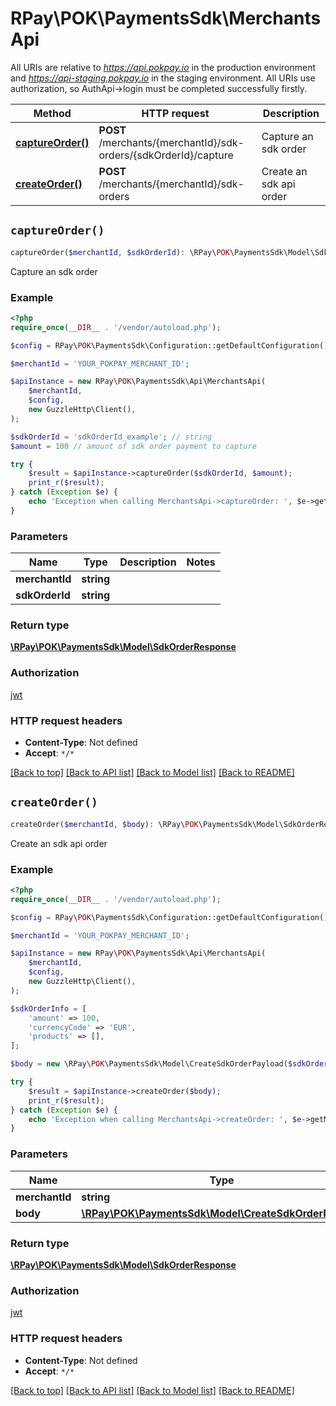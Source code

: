 # RPay\POK\PaymentsSdk\MerchantsApi

All URIs are relative to *https://api.pokpay.io* in the production environment and *https://api-staging.pokpay.io* in the staging environment.
All URIs use authorization, so AuthApi->login must be completed successfully firstly.

| Method                                             | HTTP request                                                     | Description             |
|----------------------------------------------------|------------------------------------------------------------------|-------------------------|
| [**captureOrder()**](MerchantsApi.md#captureOrder) | **POST** /merchants/{merchantId}/sdk-orders/{sdkOrderId}/capture | Capture an sdk order    |
| [**createOrder()**](MerchantsApi.md#createOrder)   | **POST** /merchants/{merchantId}/sdk-orders                      | Create an sdk api order |

## `captureOrder()`

```php
captureOrder($merchantId, $sdkOrderId): \RPay\POK\PaymentsSdk\Model\SdkOrderResponse
```

Capture an sdk order

### Example

```php
<?php
require_once(__DIR__ . '/vendor/autoload.php');

$config = RPay\POK\PaymentsSdk\Configuration::getDefaultConfiguration();

$merchantId = 'YOUR_POKPAY_MERCHANT_ID';

$apiInstance = new RPay\POK\PaymentsSdk\Api\MerchantsApi(
    $merchantId,
    $config,
    new GuzzleHttp\Client(),
);

$sdkOrderId = 'sdkOrderId_example'; // string
$amount = 100 // amount of sdk order payment to capture

try {
    $result = $apiInstance->captureOrder($sdkOrderId, $amount);
    print_r($result);
} catch (Exception $e) {
    echo 'Exception when calling MerchantsApi->captureOrder: ', $e->getMessage(), PHP_EOL;
}
```

### Parameters

| Name           | Type       | Description | Notes |
|----------------|------------|-------------|-------|
| **merchantId** | **string** |             |       |
| **sdkOrderId** | **string** |             |       |

### Return type

[**\RPay\POK\PaymentsSdk\Model\SdkOrderResponse**](../Model/SdkOrderResponse.md)

### Authorization

[jwt](../../README.md#jwt)

### HTTP request headers

- **Content-Type**: Not defined
- **Accept**: `*/*`

[[Back to top]](#) [[Back to API list]](../../README.md#endpoints)
[[Back to Model list]](../../README.md#models)
[[Back to README]](../../README.md)

## `createOrder()`

```php
createOrder($merchantId, $body): \RPay\POK\PaymentsSdk\Model\SdkOrderResponse
```

Create an sdk api order

### Example

```php
<?php
require_once(__DIR__ . '/vendor/autoload.php');

$config = RPay\POK\PaymentsSdk\Configuration::getDefaultConfiguration();

$merchantId = 'YOUR_POKPAY_MERCHANT_ID';

$apiInstance = new RPay\POK\PaymentsSdk\Api\MerchantsApi(
    $merchantId,
    $config,
    new GuzzleHttp\Client(),
);

$sdkOrderInfo = [
    'amount' => 100,
    'currencyCode' => 'EUR',
    'products' => [],
];

$body = new \RPay\POK\PaymentsSdk\Model\CreateSdkOrderPayload($sdkOrderInfo); // \RPay\POK\PaymentsSdk\Model\CreateSdkOrderPayload

try {
    $result = $apiInstance->createOrder($body);
    print_r($result);
} catch (Exception $e) {
    echo 'Exception when calling MerchantsApi->createOrder: ', $e->getMessage(), PHP_EOL;
}
```

### Parameters

| Name           | Type                                                                                       | Description | Notes      |
|----------------|--------------------------------------------------------------------------------------------|-------------|------------|
| **merchantId** | **string**                                                                                 |             |            |
| **body**       | [**\RPay\POK\PaymentsSdk\Model\CreateSdkOrderPayload**](../Model/CreateSdkOrderPayload.md) |             | [optional] |

### Return type

[**\RPay\POK\PaymentsSdk\Model\SdkOrderResponse**](../Model/SdkOrderResponse.md)

### Authorization

[jwt](../../README.md#jwt)

### HTTP request headers

- **Content-Type**: Not defined
- **Accept**: `*/*`

[[Back to top]](#) [[Back to API list]](../../README.md#endpoints)
[[Back to Model list]](../../README.md#models)
[[Back to README]](../../README.md)
